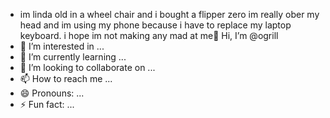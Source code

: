 - im linda old in a wheel chair and i bought a flipper zero im really ober my head and im using my phone because  i have to replace my laptop keyboard. i hope im not making any mad at me👋 Hi, I’m @ogrill
- 👀 I’m interested in ...
- 🌱 I’m currently learning ...
- 💞️ I’m looking to collaborate on ...
- 📫 How to reach me ...
- 😄 Pronouns: ...
- ⚡ Fun fact: ...

<!---
ogrill/ogrill is a ✨ special ✨ repository because its `README.md` (this file) appears on your GitHub profile.
You can click the Preview link to take a look at your changes.
--->

